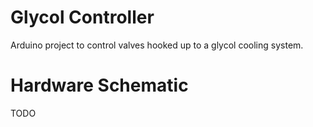 # Glycol Controller
Arduino project to control valves hooked up to a glycol cooling system.

# Hardware Schematic
TODO
